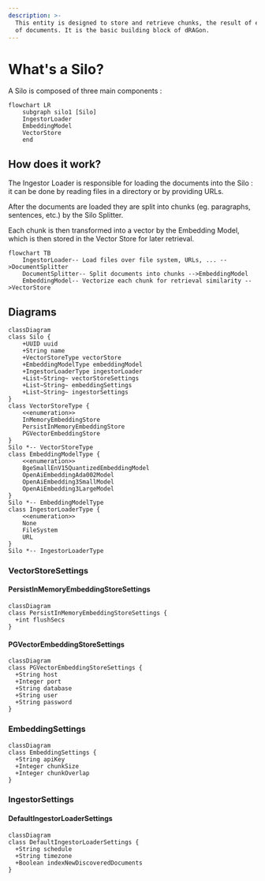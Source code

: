 ```yaml
---
description: >-
  This entity is designed to store and retrieve chunks, the result of embeddings
  of documents. It is the basic building block of dRAGon.
---
```


# What's a Silo?

A Silo is composed of three main components :

```mermaid
flowchart LR
    subgraph silo1 [Silo]
    IngestorLoader
    EmbeddingModel
    VectorStore
    end
```

## How does it work?

The Ingestor Loader is responsible for loading the documents into the Silo : it can be done by reading files in a directory or by providing URLs.&#x20;

After the documents are loaded they are split into chunks (eg. paragraphs, sentences, etc.) by the Silo Splitter.&#x20;

Each chunk is then transformed into a vector by the Embedding Model, which is then stored in the Vector Store for later retrieval.

```mermaid
flowchart TB
    IngestorLoader-- Load files over file system, URLs, ... -->DocumentSplitter
    DocumentSplitter-- Split documents into chunks -->EmbeddingModel
    EmbeddingModel-- Vectorize each chunk for retrieval similarity -->VectorStore
```

## Diagrams

```mermaid
classDiagram
class Silo {
    +UUID uuid
    +String name
    +VectorStoreType vectorStore
    +EmbeddingModelType embeddingModel
    +IngestorLoaderType ingestorLoader
    +List~String~ vectorStoreSettings
    +List~String~ embeddingSettings
    +List~String~ ingestorSettings
}
class VectorStoreType {
    <<enumeration>>
    InMemoryEmbeddingStore
    PersistInMemoryEmbeddingStore
    PGVectorEmbeddingStore
}
Silo *-- VectorStoreType
class EmbeddingModelType {
    <<enumeration>>
    BgeSmallEnV15QuantizedEmbeddingModel
    OpenAiEmbeddingAda002Model
    OpenAiEmbedding3SmallModel
    OpenAiEmbedding3LargeModel
}
Silo *-- EmbeddingModelType
class IngestorLoaderType {
    <<enumeration>>
    None
    FileSystem
    URL
}
Silo *-- IngestorLoaderType
```

### VectorStoreSettings

#### PersistInMemoryEmbeddingStoreSettings

```mermaid
classDiagram
class PersistInMemoryEmbeddingStoreSettings {
  +int flushSecs
}
```

#### PGVectorEmbeddingStoreSettings

```mermaid
classDiagram
class PGVectorEmbeddingStoreSettings {
  +String host
  +Integer port
  +String database
  +String user
  +String password
}
```

### EmbeddingSettings

```mermaid
classDiagram
class EmbeddingSettings {
  +String apiKey
  +Integer chunkSize
  +Integer chunkOverlap
}
```

### IngestorSettings

#### DefaultIngestorLoaderSettings

```mermaid
classDiagram
class DefaultIngestorLoaderSettings {
  +String schedule
  +String timezone
  +Boolean indexNewDiscoveredDocuments
}
```
